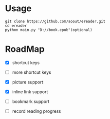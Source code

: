 # Usage

```
git clone https://github.com/aoout/ereader.git
cd ereader
python main.py "D://book.epub"(optional)
```

# RoadMap

- [x] shortcut keys
- [ ] more shortcut keys
- [x] picture support
- [x] inline link support
- [ ] bookmark support
- [ ] record reading progress

